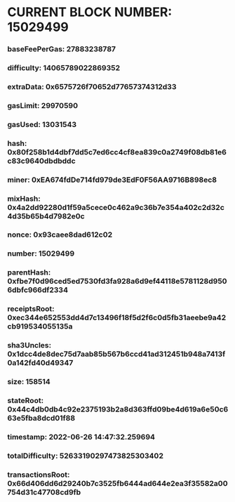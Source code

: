# CURRENT BLOCK NUMBER: 15029499

### baseFeePerGas: 27883238787
### difficulty: 14065789022869352
### extraData: 0x6575726f70652d77657374312d33
### gasLimit: 29970590
### gasUsed: 13031543
### hash: 0x80f258b1d4dbf7dd5c7ed6cc4cf8ea839c0a2749f08db81e6c83c9640dbdbddc
### miner: 0xEA674fdDe714fd979de3EdF0F56AA9716B898ec8
### mixHash: 0x4a2dd92280d1f59a5cece0c462a9c36b7e354a402c2d32c4d35b65b4d7982e0c
### nonce: 0x93caee8dad612c02
### number: 15029499
### parentHash: 0xfbe7f0d96ced5ed7530fd3fa928a6d9ef44118e5781128d9506dbfc966df2334
### receiptsRoot: 0xec344e652553dd4d7c13496f18f5d2f6c0d5fb31aeebe9a42cb919534055135a
### sha3Uncles: 0x1dcc4de8dec75d7aab85b567b6ccd41ad312451b948a7413f0a142fd40d49347
### size: 158514
### stateRoot: 0x44c4db0db4c92e2375193b2a8d363ffd09be4d619a6e50c663e5fba8dcd01f88
### timestamp: 2022-06-26 14:47:32.259694
### totalDifficulty: 52633190297473825303402
### transactionsRoot: 0x66d406dd6d29240b7c3525fb6444ad644e2ea3f35582a00754d31c47708cd9fb
